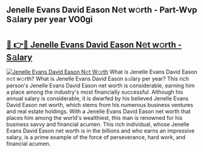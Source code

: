 ## Jenelle Evans David Eason N𝚎t w𝚘rth - Part-Wvp S𝚊lary per year VO0gi

# <h2><a href="http://gc3l55.nevu.top/?p=Jenelle+Evans+David+Eason">🔗 👉🔴 Jenelle Evans David Eason N𝚎t w𝚘rth - S𝚊lary</a></h2>

[![Jenelle Evans David Eason N𝚎t W𝚘rth](https://i.imgur.com/Oavwk0R.jpeg)](http://gc3l55.nevu.top/?p=Jenelle+Evans+David+Eason)
What is Jenelle Evans David Eason n𝚎t w𝚘rth? What is Jenelle Evans David Eason s𝚊lary per year?
This rich person's Jenelle Evans David Eason net worth is considerable, earning him a place among the industry's most financially successful. Although his annual salary is considerable, it is dwarfed by his believed Jenelle Evans David Eason net worth, which stems from his numerous business ventures and real estate holdings. With a Jenelle Evans David Eason net worth that places him among the world's wealthiest, this man is renowned for his business savvy and financial acumen. This rich individual, whose Jenelle Evans David Eason net worth is in the billions and who earns an impressive salary, is a prime example of the force of perseverance, hard work, and financial acumen.
